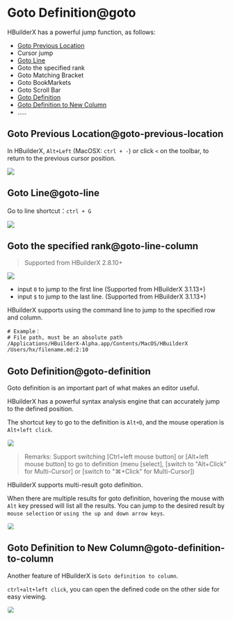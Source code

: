 # Goto Definition@goto

HBuilderX has a powerful jump function, as follows:

- [Goto Previous Location](#Goto-Previous-Location)
- Cursor jump
- [Goto Line](#Goto-Line)
- Goto the specified rank
- Goto Matching Bracket
- Goto BookMarkets
- Goto Scroll Bar
- [Goto Definition](#Goto-Definition)
- [Goto Definition to New Column](#Goto-Definition-to-New-Column)
- .....

## Goto Previous Location@goto-previous-location

In HBuilderX, `Alt+Left` (MacOSX: `ctrl + -`) or click `<` on the toolbar, to return to the previous cursor position.

<img src="/static/snapshots/tutorial/goto/Previous_Location_en.png" class="hd-img" />

## Goto Line@goto-line

Go to line shortcut：`ctrl + G`

<img src="/static/snapshots/tutorial/goto/goto_line_en.png" class="hd-img" />

## Goto the specified rank@goto-line-column

> Supported from HBuilderX 2.8.10+

<img src="/static/snapshots/tutorial/goto/goto_lc_en.png" class="hd-img" />

- input `0` to jump to the first line (Supported from HBuilderX 3.1.13+)
- input `$` to jump to the last line. (Supported from HBuilderX 3.1.13+)

HBuilderX supports using the command line to jump to the specified row and column.

```
# Example：
# File path, must be an absolute path
/Applications/HBuilderX-Alpha.app/Contents/MacOS/HBuilderX /Users/hx/filename.md:2:10
```

## Goto Definition@goto-definition

Goto definition is an important part of what makes an editor useful. 

HBuilderX has a powerful syntax analysis engine that can accurately jump to the defined position.

The shortcut key to go to the definition is `Alt+D`, and the mouse operation is `Alt+left click`. 

<img src="/static/snapshots/started_tutorial/goto-definition-en.gif" style="zoom: 90%;border:1px solid #eee;border-radius: 5px;" />

> Remarks: Support switching [Ctrl+left mouse button] or [Alt+left mouse button] to go to definition (menu [select], [switch to "Alt+Click" for Multi-Cursor] or [switch to "⌘+Click" for Multi-Cursor])

HBuilderX supports multi-result goto definition.

When there are multiple results for goto definition, hovering the mouse with `Alt` key pressed will list all the results. You can jump to the desired result by `mouse selection` or `using the up and down arrow keys`.

<img src="https://web-ext-storage.dcloud.net.cn/hx/goto/goto-def-mult-64.gif" style="zoom: 90%;border:1px solid #eee;border-radius: 5px;" />

## Goto Definition to New Column@goto-definition-to-column

Another feature of HBuilderX is `Goto definition to column`.

`ctrl+alt+left click`, you can open the defined code on the other side for easy viewing.

<img src="/static/snapshots/started_tutorial/goto-definition-col-en.gif" style="zoom: 90%;border:1px solid #eee;border-radius: 5px;" />



